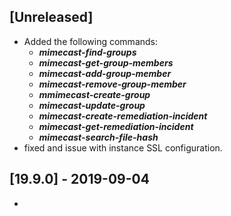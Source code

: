 ## [Unreleased]
  - Added the following commands:
    - ***mimecast-find-groups***
    - ***mimecast-get-group-members***
    - ***mimecast-add-group-member***
    - ***mimecast-remove-group-member***
    - ***mmimecast-create-group***
    - ***mimecast-update-group***
    - ***mimecast-create-remediation-incident***
    - ***mimecast-get-remediation-incident***
    - ***mimecast-search-file-hash***
  - fixed and issue with instance SSL configuration.


## [19.9.0] - 2019-09-04
-

